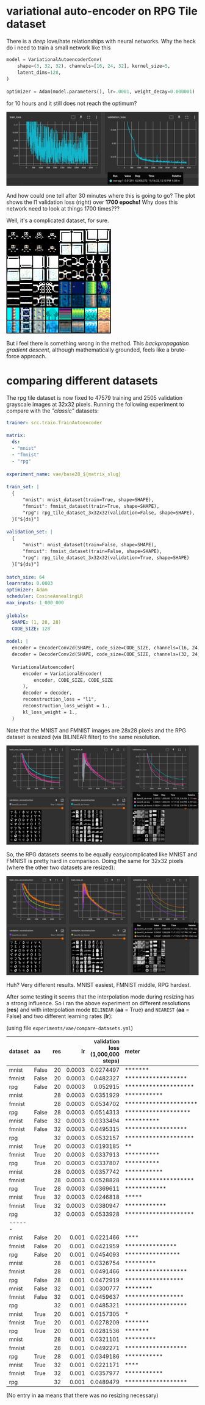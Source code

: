 

# variational auto-encoder on RPG Tile dataset

There is a *deep* love/hate relationships with neural networks.
Why the heck do i need to train a small network like this

```python
model = VariationalAutoencoderConv(
    shape=(3, 32, 32), channels=[16, 24, 32], kernel_size=5, 
    latent_dims=128,
)

optimizer = Adam(model.parameters(), lr=.0001, weight_decay=0.000001)
```

for 10 hours and it still does not reach the optimum?

![loss plots](./img/vae-rpg-conv16-24-32-40M.png)

And how could one tell after 30 minutes where this is going
to go? The plot shows the l1 validation loss (right) over
**1700 epochs!** Why does this network need to look at 
things 1700 times???

Well, it's a complicated dataset, for sure.

![reproductions](./img/vae-rpg-conv16-24-32-40M-repros.png)

But i feel there is something wrong in the method. 
This *backpropagation gradient descent*, although
mathematically grounded, feels like a brute-force approach.

# comparing different datasets

The rpg tile dataset is now fixed to 47579 training and 2505 
validation grayscale images at 32x32 pixels. 
Running the following experiment to compare
with the *"classic"* datasets:

```yaml
trainer: src.train.TrainAutoencoder

matrix:
  ds:
  - "mnist"
  - "fmnist"
  - "rpg"

experiment_name: vae/base28_${matrix_slug}

train_set: | 
  {
      "mnist": mnist_dataset(train=True, shape=SHAPE),
      "fmnist": fmnist_dataset(train=True, shape=SHAPE),
      "rpg": rpg_tile_dataset_3x32x32(validation=False, shape=SHAPE),
  }["${ds}"]

validation_set: |
  {
      "mnist": mnist_dataset(train=False, shape=SHAPE),
      "fmnist": fmnist_dataset(train=False, shape=SHAPE),
      "rpg": rpg_tile_dataset_3x32x32(validation=True, shape=SHAPE)
  }["${ds}"]

batch_size: 64
learnrate: 0.0003
optimizer: Adam
scheduler: CosineAnnealingLR
max_inputs: 1_000_000

globals:
  SHAPE: (1, 28, 28)
  CODE_SIZE: 128

model: |
  encoder = EncoderConv2d(SHAPE, code_size=CODE_SIZE, channels=(16, 24, 32), kernel_size=3)
  decoder = DecoderConv2d(SHAPE, code_size=CODE_SIZE, channels=(32, 24, 16), kernel_size=3)
  
  VariationalAutoencoder(
      encoder = VariationalEncoder(
          encoder, CODE_SIZE, CODE_SIZE
      ),
      decoder = decoder,
      reconstruction_loss = "l1",
      reconstruction_loss_weight = 1.,
      kl_loss_weight = 1.,
  )
```

Note that the MNIST and FMNIST images are 28x28 pixels and
the RPG dataset is resized (via BILINEAR filter) to the same
resolution.

![training results](./img/vae-base-28.png)

So, the RPG datasets seems to be equally easy/complicated
like MNIST and FMNIST is pretty hard in comparison.
Doing the same for 32x32 pixels (where the other two datasets
are resized):

![training results](./img/vae-base-32.png)

Huh? Very different results. 
MNIST easiest, FMNIST middle, RPG hardest. 

After some testing it seems that the interpolation mode 
during resizing has a strong influence. So i ran the above
experiment on different resolutions (**res**) and with
interpolation mode `BILINEAR` (**aa** = True) and
`NEAREST` (**aa** = False) and two different 
learning rates (**lr**):

(using file `experiments/vae/compare-datasets.yml`)

| dataset | aa    | res |     lr | validation loss (1,000,000 steps) | meter                 |
|:--------|:------|----:|-------:|----------------------------------:|:----------------------|
| mnist   | False |  20 | 0.0003 |                         0.0274497 | *******               |
| fmnist  | False |  20 | 0.0003 |                         0.0482327 | ******************    |
| rpg     | False |  20 | 0.0003 |                          0.052915 | ********************  |
| mnist   |       |  28 | 0.0003 |                         0.0351929 | ***********           |
| fmnist  |       |  28 | 0.0003 |                         0.0534702 | ********************* |
| rpg     | False |  28 | 0.0003 |                         0.0514313 | *******************   |
| mnist   | False |  32 | 0.0003 |                         0.0333494 | **********            |
| fmnist  | False |  32 | 0.0003 |                         0.0495315 | ******************    |
| rpg     |       |  32 | 0.0003 |                         0.0532157 | ********************  |
| mnist   | True  |  20 | 0.0003 |                         0.0193185 | **                    |
| fmnist  | True  |  20 | 0.0003 |                         0.0337913 | **********            |
| rpg     | True  |  20 | 0.0003 |                         0.0337807 | **********            |
| mnist   |       |  28 | 0.0003 |                         0.0357742 | ***********           |
| fmnist  |       |  28 | 0.0003 |                         0.0528828 | ********************  |
| rpg     | True  |  28 | 0.0003 |                         0.0369611 | ************          |
| mnist   | True  |  32 | 0.0003 |                         0.0246818 | *****                 |
| fmnist  | True  |  32 | 0.0003 |                         0.0380947 | ************          |
| rpg     |       |  32 | 0.0003 |                         0.0533928 | ********************  |
| ------  |       |     |        |                                   |                       |
| mnist   | False |  20 |  0.001 |                           0.0221466 | ****                  |
| fmnist  | False |  20 |  0.001 |                           0.0421959 | ***************       |
| rpg     | False |  20 |  0.001 |                           0.0454093 | ****************      |
| mnist   |       |  28 |  0.001 |                           0.0326754 | *********             |
| fmnist  |       |  28 |  0.001 |                           0.0491466 | ******************    |
| rpg     | False |  28 |  0.001 |                           0.0472919 | *****************     |
| mnist   | False |  32 |  0.001 |                           0.0300777 | ********              |
| fmnist  | False |  32 |  0.001 |                           0.0459637 | *****************     |
| rpg     |       |  32 |  0.001 |                           0.0485321 | ******************    |
| mnist   | True  |  20 |  0.001 |                           0.0157305 | *                     |
| fmnist  | True  |  20 |  0.001 |                           0.0278209 | *******               |
| rpg     | True  |  20 |  0.001 |                           0.0281536 | *******               |
| mnist   |       |  28 |  0.001 |                           0.0321101 | *********             |
| fmnist  |       |  28 |  0.001 |                           0.0492271 | ******************    |
| rpg     | True  |  28 |  0.001 |                           0.0349186 | ***********           |
| mnist   | True  |  32 |  0.001 |                           0.0221171 | ****                  |
| fmnist  | True  |  32 |  0.001 |                           0.0357977 | ***********           |
| rpg     |       |  32 |  0.001 |                           0.0489479 | ******************    |

(No entry in **aa** means that there was no resizing necessary)

